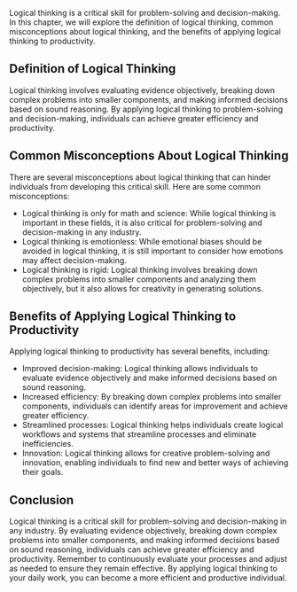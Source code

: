 
Logical thinking is a critical skill for problem-solving and decision-making. In this chapter, we will explore the definition of logical thinking, common misconceptions about logical thinking, and the benefits of applying logical thinking to productivity.

Definition of Logical Thinking
------------------------------

Logical thinking involves evaluating evidence objectively, breaking down complex problems into smaller components, and making informed decisions based on sound reasoning. By applying logical thinking to problem-solving and decision-making, individuals can achieve greater efficiency and productivity.

Common Misconceptions About Logical Thinking
--------------------------------------------

There are several misconceptions about logical thinking that can hinder individuals from developing this critical skill. Here are some common misconceptions:

* Logical thinking is only for math and science: While logical thinking is important in these fields, it is also critical for problem-solving and decision-making in any industry.
* Logical thinking is emotionless: While emotional biases should be avoided in logical thinking, it is still important to consider how emotions may affect decision-making.
* Logical thinking is rigid: Logical thinking involves breaking down complex problems into smaller components and analyzing them objectively, but it also allows for creativity in generating solutions.

Benefits of Applying Logical Thinking to Productivity
-----------------------------------------------------

Applying logical thinking to productivity has several benefits, including:

* Improved decision-making: Logical thinking allows individuals to evaluate evidence objectively and make informed decisions based on sound reasoning.
* Increased efficiency: By breaking down complex problems into smaller components, individuals can identify areas for improvement and achieve greater efficiency.
* Streamlined processes: Logical thinking helps individuals create logical workflows and systems that streamline processes and eliminate inefficiencies.
* Innovation: Logical thinking allows for creative problem-solving and innovation, enabling individuals to find new and better ways of achieving their goals.

Conclusion
----------

Logical thinking is a critical skill for problem-solving and decision-making in any industry. By evaluating evidence objectively, breaking down complex problems into smaller components, and making informed decisions based on sound reasoning, individuals can achieve greater efficiency and productivity. Remember to continuously evaluate your processes and adjust as needed to ensure they remain effective. By applying logical thinking to your daily work, you can become a more efficient and productive individual.
